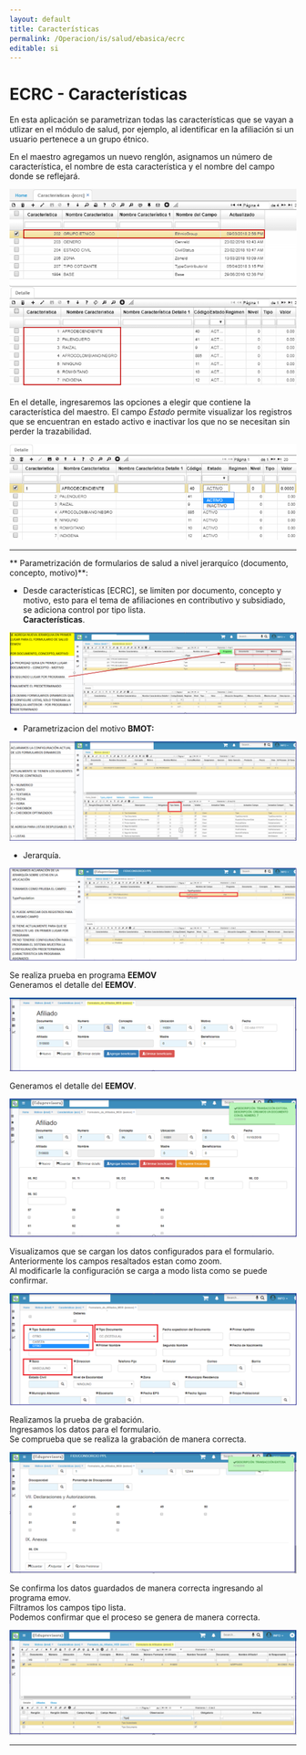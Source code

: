 ```yaml
---
layout: default
title: Características
permalink: /Operacion/is/salud/ebasica/ecrc
editable: si
---
```


# ECRC - Características

En esta aplicación se parametrizan todas las características que se vayan a utlizar en el módulo de salud, por ejemplo, al identificar en la afiliación si un usuario pertenece a un grupo étnico.  

En el maestro agregamos un nuevo renglón, asignamos un número de característica, el nombre de esta característica y el nombre del campo donde se reflejará.  

![](ecrc.png)

En el detalle, ingresaremos las opciones a elegir que contiene la característica del maestro. El campo _Estado_ permite visualizar los registros que se encuentran en estado activo e inactivar los que no se necesitan  sin perder la trazabilidad.  

![](ecrc1.png)  

*****

** Parametrización de formularios de salud a nivel jerarquíco (documento, concepto, motivo)**:  
* Desde características  [ECRC], se limiten por documento, concepto y motivo, esto para el tema de afiliaciones en contributivo y subsidiado, se adiciona control por tipo lista.  
**Características**.  

![](ecrc5.png)  

* Parametrizacion del motivo **BMOT:**  

![](ecrc6.png)  
* Jerarquía.  

![](ecrc7.png)  

Se realiza prueba en programa **EEMOV**  
Generamos el detalle del **EEMOV**.  

![](ecrc8.png)  

Generamos el detalle del **EEMOV**.  

![](ecrc9.png)  

Visualizamos que se cargan los datos configurados para el formulario.  
Anteriormente los campos resaltados estan como zoom.  
Al modificarle la configuración se carga a modo lista como se puede confirmar.  

![](ecrc10.png)  

Realizamos la prueba de grabación.   
Ingresamos los datos para el formulario.   
Se comprueba que se realiza la grabación de manera correcta.   

![](ecrc11.png)  

Se confirma los datos guardados de manera correcta ingresando al programa emov.   
Filtramos los campos tipo lista.   
Podemos confirmar que el proceso se genera de manera correcta.   

 ![](ecrc12.png)  


****













